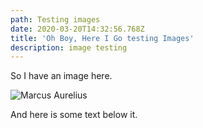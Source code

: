 ```yaml
---
path: Testing images
date: 2020-03-20T14:32:56.768Z
title: 'Oh Boy, Here I Go testing Images'
description: image testing
---
```

So I have an image here. 

![Marcus Aurelius](assets/marcus.jpg "Marcus Aurelius")

And here is some text below it.